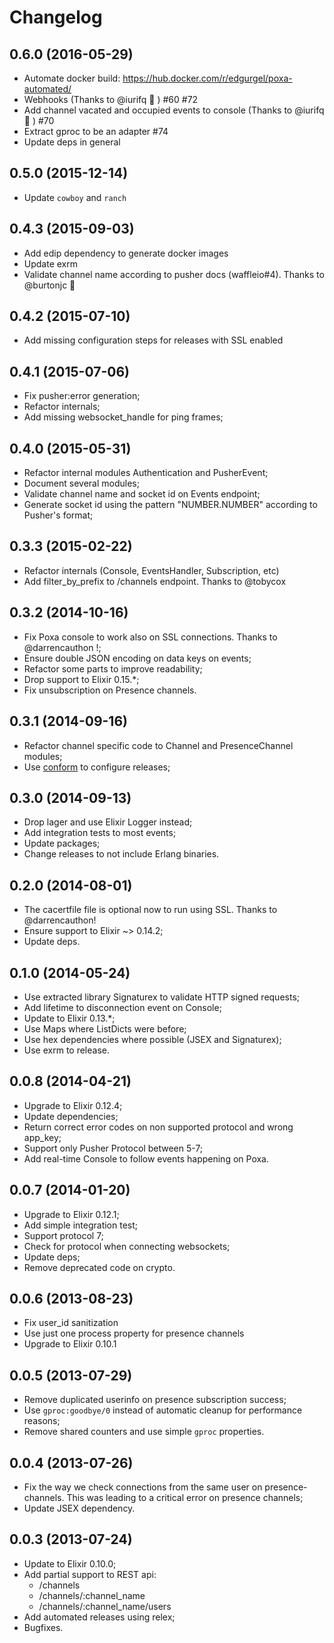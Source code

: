 # Changelog

## 0.6.0 (2016-05-29)

* Automate docker build: https://hub.docker.com/r/edgurgel/poxa-automated/
* Webhooks (Thanks to @iurifq 🎉 ) #60 #72
* Add channel vacated and occupied events to console (Thanks to @iurifq 🎉 ) #70
* Extract gproc to be an adapter #74
* Update deps in general

## 0.5.0 (2015-12-14)

* Update `cowboy` and `ranch`

## 0.4.3 (2015-09-03)

* Add edip dependency to generate docker images
* Update exrm
* Validate channel name according to pusher docs (waffleio#4). Thanks to @burtonjc :tada:

## 0.4.2 (2015-07-10)

* Add missing configuration steps for releases with SSL enabled

## 0.4.1 (2015-07-06)

* Fix pusher:error generation;
* Refactor internals;
* Add missing websocket_handle for ping frames;

## 0.4.0 (2015-05-31)

* Refactor internal modules Authentication and PusherEvent;
* Document several modules;
* Validate channel name and socket id on Events endpoint;
* Generate socket id using the pattern "NUMBER.NUMBER" according to Pusher's format;

## 0.3.3 (2015-02-22)

* Refactor internals (Console, EventsHandler, Subscription, etc)
* Add filter_by_prefix to /channels endpoint. Thanks to @tobycox

## 0.3.2 (2014-10-16)

* Fix Poxa console to work also on SSL connections. Thanks to @darrencauthon !;
* Ensure double JSON encoding on data keys on events;
* Refactor some parts to improve readability;
* Drop support to Elixir 0.15.*;
* Fix unsubscription on Presence channels.

## 0.3.1 (2014-09-16)

* Refactor channel specific code to Channel and PresenceChannel modules;
* Use [conform](http://github.com/bitwalker/conform) to configure releases;

## 0.3.0 (2014-09-13)

* Drop lager and use Elixir Logger instead;
* Add integration tests to most events;
* Update packages;
* Change releases to not include Erlang binaries.

## 0.2.0 (2014-08-01)

* The cacertfile file is optional now to run using SSL. Thanks to @darrencauthon!
* Ensure support to Elixir ~> 0.14.2;
* Update deps.

## 0.1.0 (2014-05-24)

* Use extracted library Signaturex to validate HTTP signed requests;
* Add lifetime to disconnection event on Console;
* Update to Elixir 0.13.*;
* Use Maps where ListDicts were before;
* Use hex dependencies where possible (JSEX and Signaturex);
* Use exrm to release.

## 0.0.8 (2014-04-21)

* Upgrade to Elixir 0.12.4;
* Update dependencies;
* Return correct error codes on non supported protocol and wrong app_key;
* Support only Pusher Protocol between 5-7;
* Add real-time Console to follow events happening on Poxa.

## 0.0.7 (2014-01-20)

* Upgrade to Elixir 0.12.1;
* Add simple integration test;
* Support protocol 7;
* Check for protocol when connecting websockets;
* Update deps;
* Remove deprecated code on crypto.

## 0.0.6 (2013-08-23)

* Fix user_id sanitization
* Use just one process property for presence channels
* Upgrade to Elixir 0.10.1

## 0.0.5 (2013-07-29)

* Remove duplicated userinfo on presence subscription success;
* Use `gproc:goodbye/0` instead of automatic cleanup for performance reasons;
* Remove shared counters and use simple `gproc` properties.

## 0.0.4 (2013-07-26)

* Fix the way we check connections from the same user on presence-channels. This was leading to a critical error on presence channels;
* Update JSEX dependency.

## 0.0.3 (2013-07-24)

* Update to Elixir 0.10.0;
* Add partial support to REST api:
  * /channels
  * /channels/:channel_name
  * /channels/:channel_name/users
* Add automated releases using relex;
* Bugfixes.
